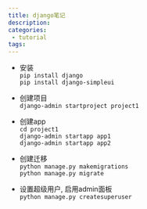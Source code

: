 ```yaml
---
title: django笔记
description:
categories:
 - tutorial
tags:
---
```


- 安装  
  `pip install django`  
  `pip install django-simpleui`

- 创建项目  
  `django-admin startproject project1`

- 创建app  
  `cd project1`  
  `django-admin startapp app1`  
  `django-admin startapp app2`

- 创建迁移  
  `python manage.py makemigrations`  
  `python manage.py migrate`

- 设置超级用户, 启用admin面板  
  `python manage.py createsuperuser`
